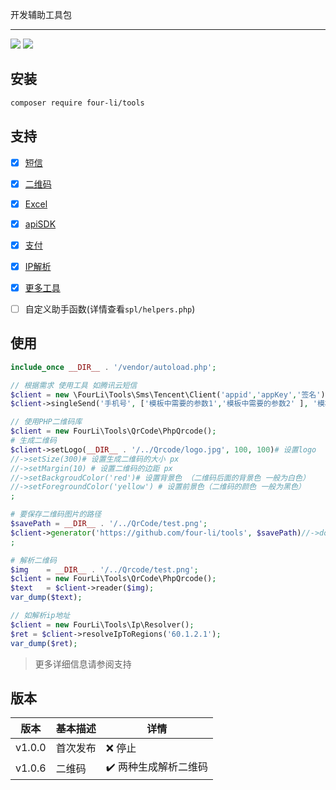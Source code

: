 开发辅助工具包
___

![](https://img.shields.io/badge/four_li'_tools-v.1.0-brightgreen.svg?style=social&logo=appveyor)
![](https://img.shields.io/badge/php-7.3-orange.svg)

## 安装
```bash
composer require four-li/tools
```

## 支持

- [x] [短信](/src/Document/sms.md) 
- [x] [二维码](/src/Document/qrcode.md)
- [x] [Excel](/src/Document/excel.md)
- [x] [apiSDK](/src/Document/sdk.md)
- [x] [支付](/src/Document/pay.md)
- [x] [IP解析](/src/Document/ip.md) 
- [x] [更多工具](/src/Document/utils.md)

- [ ] 自定义助手函数(详情查看`spl/helpers.php`) 

## 使用

```php
include_once __DIR__ . '/vendor/autoload.php';

// 根据需求 使用工具 如腾讯云短信
$client = new \FourLi\Tools\Sms\Tencent\Client('appid','appKey','签名');
$client->singleSend('手机号', ['模板中需要的参数1','模板中需要的参数2' ], '模板id1');

// 使用PHP二维码库
$client = new FourLi\Tools\QrCode\PhpQrcode();
# 生成二维码
$client->setLogo(__DIR__ . '/../Qrcode/logo.jpg', 100, 100)# 设置logo
//->setSize(300)# 设置生成二维码的大小 px
//->setMargin(10) # 设置二维码的边距 px
//->setBackgroudColor('red')# 设置背景色 （二维码后面的背景色 一般为白色）
//->setForegroundColor('yellow') # 设置前景色（二维码的颜色 一般为黑色）
;

# 要保存二维码图片的路径
$savePath = __DIR__ . '/../QrCode/test.png';
$client->generator('https://github.com/four-li/tools', $savePath)//->download('下载二维码名字.png') # 直接浏览器下载
;

# 解析二维码
$img    = __DIR__ . '/../Qrcode/test.png';
$client = new FourLi\Tools\QrCode\PhpQrcode();
$text   = $client->reader($img);
var_dump($text);

// 如解析ip地址
$client = new FourLi\Tools\Ip\Resolver();
$ret = $client->resolveIpToRegions('60.1.2.1');
var_dump($ret);
``` 

> 更多详细信息请参阅支持


## 版本

版本 | 基本描述 |  详情 
-|-|-
v1.0.0 | 首次发布 | ❌ 停止 |
v1.0.6 | 二维码 | ✔️ 两种生成解析二维码 |
